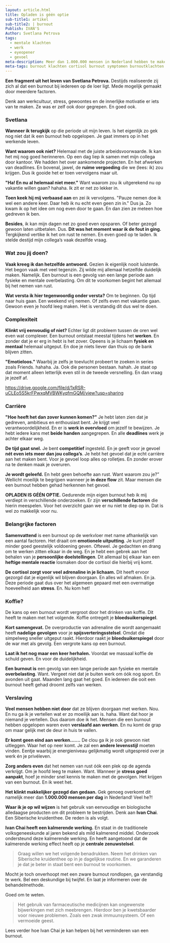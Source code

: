 ```yaml
---
layout: article.html
title: Opladen is géén optie
sub-title1: artikel
sub-title2: | burnout
Publish: IVAN'S
Author: Svetlana Petrova
tags:
  - mentale klachten
  - werk
  - eyeopener
  - gevoel
meta-description: Meer dan 1.000.000 mensen in Nederland hebben te maken met een burn-out. Mede mogelijk gemaakt door meerdere factoren. Benieuwd naar de inzichten?
meta-tags: burnout klachten cortisol burnout symptomen burnoutklachten burnout symptomen preventief overspannen hoe herken je een burn out bij jezelf wat te doen tegen burn out ik heb een burnout stress mentale klachten opladen carrière koffie bloedsuikerspiegel verslaving rust kalmerende werking bore-out
---
```


**Een fragment uit het leven van Svetlana Petrova.** Destijds realiseerde zij zich al dat een burnout bij iedereen op de loer ligt. Mede mogelijk gemaakt door meerdere factoren. 

Denk aan werkcultuur, stress, gewoontes en de innerlijke motivatie er iets van te maken. Ze was er zelf ook door gegrepen. En goed ook.

### Svetlana

**Wanneer ik terugkijk** op die periode uit mijn leven. Is het eigenlijk zo gek nog niet dat ik een burnout heb opgelopen. Je gaat immers op in het werkende leven.

**Want waarom ook niet?** Helemaal met de juiste arbeidsvoorwaarde. Ik kan het mij nog goed herinneren. Op een dag liep ik samen met mijn collega door kantoor. We hadden het over aankomende projecten. En het afwerken van deadlines. En bovenal, jawel, de **ruime vergoeding** die we (lees: ik) zou krijgen. Dus ik gooide het er toen vervolgens maar uit.  

**"Ha! En nu al helemaal niet meer."** Want waarom zou ik uitgerekend nu op vakantie willen gaan? hahaha. Ik zit er net zo lekker in. 

**Toen keek hij mij verbaasd aan** en zei ik vervolgens. "Pauze nemen doe ik wel een andere keer. Daar heb ik nu echt even geen zin in." Dus ja. Zo kwam ik op het idee om nog even door te gaan. En dan zien ze meteen hoe gedreven ik ben.

**Besides**, ik kan mijn dagen net zo goed even opsparen. Of beter gezegd gewoon laten uitbetalen. Dus. **Dit was het moment waar ik de fout in ging.** Tergkijkend vertike ik het om rust te nemen. En even goed op te laden. Ik stelde destijd mijn collega’s vaak dezelfde vraag. 

### Wat zou jij doen?

**Vaak kreeg ik dan hetzelfde antwoord.** Gezien ik eigenlijk nooit luisterde. Het begon vaak met veel tegenzin. Zij wilde mij allemaal hetzelfde duidelijk maken. Namelijk. Een burnout is een gevolg van een lange periode aan fysieke en mentale overbelasting. Om dit te voorkomen begint het allemaal bij het nemen van rust.

**Wat versta ik hier tegenwoordig onder versta?** Om te beginnen. Op tijd naar huis gaan. Een weekend vrij nemen. Of zelfs even met vakantie gaan. Gewoon even je hoofd leeg maken. Het is verstandig dit dus wel te doen.

### Complexiteit 

**Klinkt vrij eenvoudig of niet?** Echter ligt dit probleem tussen de oren wel even wat complexer. Een burnout ontstaat meestal tijdens het **werken**. En zonder dat je er erg in hebt is het zover. Opeens is je lichaam **fysiek en mentaal** helemaal uitgeput. En doe je niets liever dan thuis op de bank blijven zitten.

**"Emotieloos."** Waarbij je zelfs je toevlucht probeert te zoeken in series zoals Friends. hahaha. Ja. Ook die personen bestaan. hahah. Je staat op dat moment alleen letterlijk even stil in de tweede versnelling. En dan vraag je jezelf af.

https://drive.google.com/file/d/1xRSR-uCLEo5S5krFPwxqMVBWKyqfmGQM/view?usp=sharing

### Carrière

**"Hoe heeft het dan zover kunnen komen?"** Je hebt laten zien dat je gedreven, ambitieus en enthousiast bent. Je krijgt veel verantwoordelijkheid. En er is **werk in overvloed** om jezelf te bewijzen. Je hebt iedere kans met **beide handen** aangegrepen. En alle **deadlines** werk je achter elkaar weg.

**De tijd gaat snel.** Je bent **competitief** ingesteld. En je geeft voor je gevoel **nét even iets meer dan jou collega’s**. Je hebt het gevoel dat je echt carrière aan het maken bent. Voor je gevoel loop alles op rolletjes. En zonder erover na te denken maak je overuren.

**Je wordt geleefd.** En hebt geen behoefte aan rust. Want waarom zou je?” Wellicht moeilijk te begrijpen wanneer je **in deze flow** zit. Maar mensen die een burnout hebben gehad herkennen het gevoel.

**OPLADEN IS GÉÉN OPTIE.** Gedurende mijn eigen burnout heb ik mij verdiept in verschillende onderzoeken. Er zijn **verschillende factoren** die hierin meespelen. Voor het overzicht gaan we er nu niet te diep op in. Dat is wel zo makkelijk voor nu.

### Belangrijke factoren 

**Samenvattend** is een burnout op de werkvloer met name afhankelijk van een aantal factoren. Het draait om **emotionele uitputting**. Je kunt jezelf minder goed geestelijk voldoening geven. Oftewel. Je gedachten en drang om te werken zitten elkaar in de weg. En je hebt een gebrek aan het behalen van je **persoonlijke doelstellingen**. Dit allemaal bij elkaar kan een **heftige mentale reactie** losmaken door de cortisol die hierbij vrij komt.

**De cortisol zorgt voor veel adrenaline in je lichaam.** Dit heeft ervoor gezorgd dat je eigenlijk wil blijven doorgaan. En alles wil afmaken. En ja. Deze periode gaat dus over het algemeen gepaard met een overmatige hoeveelheid aan **stress**. En. Nu kom het!

### Koffie?

De kans op een burnout wordt vergroot door het drinken van koffie. Dit heeft te maken met het volgende. Koffie ontregelt je **bloedsuikerspiegel**. 

**Kort samengevat.** De overproductie van adrenaline die wordt aangemaakt heeft **nadelige gevolgen** voor je **spijsverteringsstelsel**. Omdat die simpelweg sneller uitgeput raakt. Hierdoor raakt je **bloedsuikerspiegel** door de war met als gevolg. Een vergrote kans op een burnout.

**Laat ik het nog maar een keer herhalen.** Voordat we massaal koffie de schuld geven. En voor de duidelijkheid. 

**Een burnout is** een gevolg van een lange periode aan fysieke en mentale **overbelasting**. Want. Vergeet niet dat je buiten werk om óók nog sport. En avonden uit gaat. Maanden lang gaat het goed. En iedereen die ooit een burnout heeft gehad droomt zelfs van werken.

### Verslaving

**Veel mensen hebben niet door** dat ze blijven doorgaan met werken. Nou. En nu ga ik je vertellen wat er zo moeilijk aan is. haha. Want dat hoor je niemand je vertellen. Dus daarom doe ik het. Mensen die een burnout hebben opgelopen waren even **verslaafd aan werken**. En nu komt de grap om maar gelijk met de deur in huis te vallen.

**Er komt geen eind aan werken.......** De clou ga ik je ook gewoon niet uitleggen. Waar het op neer komt. Je zal een **andere levensstijl** moeten vinden. Eentje waarbij je energieniveau gelijkmatig wordt uitgespreid over je werk én je privéleven.

**Zorg anders even** dat het nemen van rust óók een plek op de agenda verkrijgt. Om je hoofd leeg te maken. Want. Wanneer je **stress goed aanpakt**, hoef je minder snel kennis te maken met de gevolgen. Het krijgen van een burnout. En ik weet het.

**Het klinkt makkelijker gezegd dan gedaan.** Gek genoeg overkomt dit namelijk meer dan **1.000.000 mensen per dag** in Nederland! Veel he?! 

**Waar ik je op wil wijzen** is het gebruik van eenvoudige en biologische alledaagse producten om dit probleem te bestrijden. Denk aan **Ivan Chai**. Een Siberische kruidenthee. De reden is als volgt.

**Ivan Chai heeft een kalmerende werking.** En staat in de traditionele volksgeneeskunde al jaren bekend als mild kalmerend middel. Onderzoek ondersteund deze kalmerende werking. En heeft aangetoond dat de kalmerende werking effect heeft op je **centrale zenuwstelsel**.

> Graag willen we het volgende benadrukken. Neem het drinken van Siberische kruidenthee op in je dagelijkse routine. En we garanderen je dat je beter in staat bent een burnout te voorkomen.

Mocht je toch onverhoopt met een zware burnout rondlopen, ga verstandig te werk. Bel een deskundige bij twijfel. En laat je informeren over de behandelmethode.

Goed om te weten. 

> Het gebruik van farmaceutische medicijnen kan ongewenste bijwerkingen met zich meebrengen. Hierdoor ben je kwetsbaarder voor nieuwe problemen. Zoals een zwak immuunsysteem. Of een vermoeide geest.

Lees verder hoe Ivan Chai je kan helpen bij het verminderen van een burnout.
